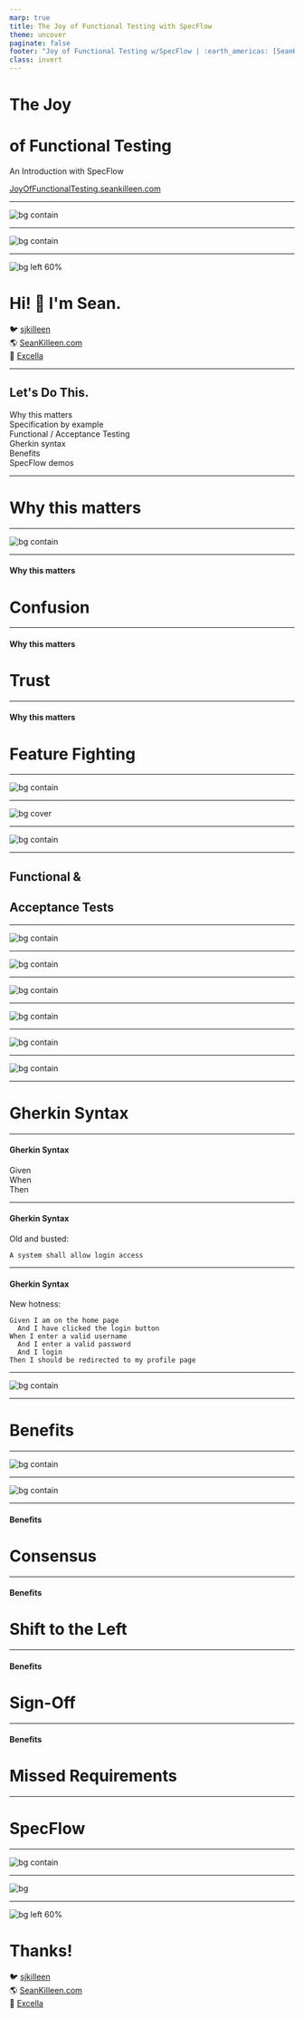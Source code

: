 ```yaml
---
marp: true
title: The Joy of Functional Testing with SpecFlow
theme: uncover
paginate: false
footer: "Joy of Functional Testing w/SpecFlow | :earth_americas: [SeanKilleen.com](https://SeanKilleen.com) | :bird: [@sjkilleen](https://twitter.com/sjkilleen)"
class: invert
---
```


# The Joy

# of Functional Testing

An Introduction with SpecFlow

[JoyOfFunctionalTesting.seankilleen.com](https://JoyOfFunctionalTesting.seankilleen.com/)

---

![bg contain](./assets/images/excella2.jpg)

---

<!-- _footer: "" -->

![bg contain](./assets/images/dotNetFoundation.png)

---

<style scoped>
  ul {
    padding: 0;
    list-style: none;
  }
</style>
<!-- _footer: "" -->
![bg left 60%](./assets/images/me.png)

# <!--fit--> Hi! :wave: I'm Sean.

- :bird: [sjkilleen](https://twitter.com/sjkilleen)
- :earth_americas: [SeanKilleen.com](https://seankilleen.com)
- :briefcase: [Excella](https://excella.com)

---

## Let's Do This.

- Why this matters
- Specification by example
- Functional / Acceptance Testing
- Gherkin syntax
- Benefits
- SpecFlow demos

<!-- A note: We're not doing browser-based testing in this talk. -->

---

# Why this matters

---

<!-- _footer: "" -->
![bg contain](./assets/images/move-fast-break.png)

<!-- Breaking things is a luxury we don't have -->

---

#### Why this matters

# Confusion

<!-- What does a requirement mean? -->

<!-- Implicit definitions -->

<!-- Work coming back or causing churn -->

---

#### Why this matters

# Trust

<!-- Regressions erode trust -->
<!-- "Everyone's nervous to touch that" -->
<!-- Stakeholders can't necessarily make sense of automation -->
<!-- Erodes confidence, can destroy pace & feedback loops (waste) -->
<!-- Trust allows us to build meaningful trust for the business -->
---

#### Why this matters

# Feature Fighting

<!-- My term; probably a better term for it. -->

<!-- Building something as a team, breaks because of someone else's requirement -->

<!-- Can be difficult to find; unit testing doesn't catch them. -->

---

<!-- _footer: "" -->
![bg contain](./assets/images/roxbury.jpg)

<!-- When lacking collaboration, can be hard to be done -->

<!-- "What about this scenario? My house isn't done because I don't have a pool." -->

<!-- We want to be more explicit to enable collaboration & quick feedback loops -->

---

<!-- _footer: "" -->
![bg cover](./assets/images/safety-harness.jpg)

---

<!-- _footer: "" -->
![bg contain](./assets/images/specbyexample-cover.jpg)

<!-- BDD vs Spec by Example -->
<!-- Express intent of system in human understandable terms -->
<!-- One or more real detailed examples to explain functionality -->
<!-- When confused talking to someone, we often say "give me an example" -->

---

## Functional &amp;

## Acceptance Tests

---
<!-- _footer: "" -->

![bg contain](./assets/images/quadrants-before.png)

<!-- Ever want to be famous? Invent a box with 4 quadrants. -->

---
<!-- _footer: "" -->

![bg contain](./assets/images/quadrants-selection.png)

---
<!-- _footer: "" -->

![bg contain](./assets/images/unit-vs-int-1.gif)

---
<!-- _footer: "" -->

![bg contain](./assets/images/unit-vs-int-2.gif)

---

<!-- _footer: "" -->
![bg contain](./assets/images/unit-vs-int-3.gif)

---
<!-- _footer: "" -->

![bg contain](./assets/images/unit-vs-int-4.jpg)

---

# Gherkin Syntax

<!-- A standard of the language of examples -->

---

#### Gherkin Syntax

- Given
- When
- Then

---

#### Gherkin Syntax

Old and busted:

```
A system shall allow login access 
```

---

#### Gherkin Syntax

New hotness:

```
Given I am on the home page
  And I have clicked the login button
When I enter a valid username
  And I enter a valid password
  And I login
Then I should be redirected to my profile page
```

<!-- This is actually telling us:

* Starting State -- clear what the context is
* Written in the first person because there is an actor
* Setting up the universe of the test

Given statement is important for data setup, too

Different opinions -- 1 action? 1 logical action? Many approaches.

Example: Discovering stakeholders want google login.
 -->
---
<!-- _footer: "" -->

![bg contain](./assets/images/gherkin-shoppingcart.png)

<!-- Very specific language here. "Harry Potter" -->
---

# Benefits

---

![bg contain](./assets/images/examples-tests-requirements.png)

---

<!-- _footer: "" -->
![bg contain](./assets/images/atdd.png)

---

#### Benefits

# Consensus

---

#### Benefits

# Shift to the Left

---

#### Benefits

# Sign-Off

---

#### Benefits

# Missed Requirements

---

# SpecFlow

---

![bg contain](./assets/images/glue-diagram.png)

---
<!-- _footer: "" -->

![bg](./assets/images/ship-launch-fail.gif)

---
<style scoped>
  ul {
    padding: 0;
    list-style: none;
  }
</style>
<!-- _footer: "" -->

![bg left 60%](./assets/images/me.png)

# Thanks!

- :bird: [sjkilleen](https://twitter.com/sjkilleen)
- :earth_americas: [SeanKilleen.com](https://seankilleen.com)
- :briefcase: [Excella](https://excella.com)
